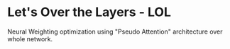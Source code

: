 # Let's Over the Layers - LOL

Neural Weighting optimization using "Pseudo Attention" architecture over whole network.
